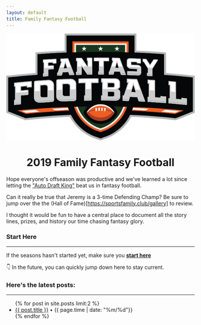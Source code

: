 ```yaml
---
layout: default
title: Family Fantasy Football
---
```

<img class="center" src="/assets/fantasy_football.png" alt="Fantasy Football">
<h1 align="center" >2019 Family Fantasy Football</h1>
Hope everyone's offseason was productive and we've learned a lot since letting the <a href="http://fantasy.espn.com/football/team?leagueId=215530&seasonId=2019&teamId=12" target="_blank">"Auto Draft King"</a> beat us in fantasy football.

Can it really be true that Jeremy is a 3-time Defending Champ? Be sure to jump over the the (Hall of Fame)[https://sportsfamily.club/gallery] to review.

I thought it would be fun to have a central place to document all the story lines, prizes, and history our time chasing fantasy glory.
### Start Here
----
If the seasons hasn't started yet, make sure you <a href="http://sportsfamily.club/2019/08/20/welcome-back.html"><strong>start here</strong></a>

👇 In the future, you can quickly jump down here to stay current.

### Here's the latest posts:
----
<ul>
  {% for post in site.posts limit:2 %}
    <li>
      <a href="{{ post.url }}">{{ post.title }}</a> • {{ page.time | date: "%m/%d"}} 
    </li>
  {% endfor %}
</ul>